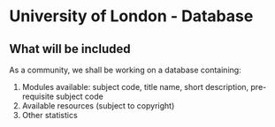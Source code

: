 # University of London - Database
## What will be included
As a community, we shall be working on a database containing:
  1. Modules available: subject code, title name, short description, pre-requisite subject code
  2. Available resources (subject to copyright)
  3. Other statistics
 

